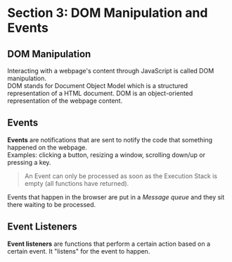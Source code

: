 # Section 3: DOM Manipulation and Events

## DOM Manipulation
Interacting with a webpage's content through JavaScript is called DOM manipulation.  
DOM stands for Document Object Model which is a structured representation of a HTML document. DOM is an object-oriented representation of the webpage content.

## Events
**Events** are notifications that are sent to notify the code that something happened on the webpage.  
Examples: clicking a button, resizing a window, scrolling down/up or pressing a key.

> An Event can only be processed as soon as the Execution Stack is empty (all functions have returned).

Events that happen in the browser are put in a *Message queue* and they sit there waiting to be processed.

## Event Listeners
**Event listeners** are functions that perform a certain action based on a certain event. It "listens" for the event to happen.





